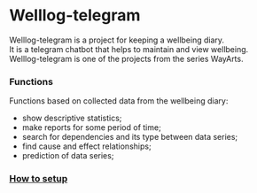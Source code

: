 # Welllog-telegram
Welllog-telegram is a project for keeping a wellbeing diary.<br>
It is a telegram chatbot that helps to maintain and view wellbeing.<br>
Welllog-telegram is one of the projects from the series WayArts.

### Functions
Functions based on collected data from the wellbeing diary:<br>
- show descriptive statistics;
- make reports for some period of time;
- search for dependencies and its type between data series;
- find cause and effect relationships;
- prediction of data series;

### [How to setup](https://github.com/sahlet-official/welllog-telegram/wiki/How-to-setup-project)
